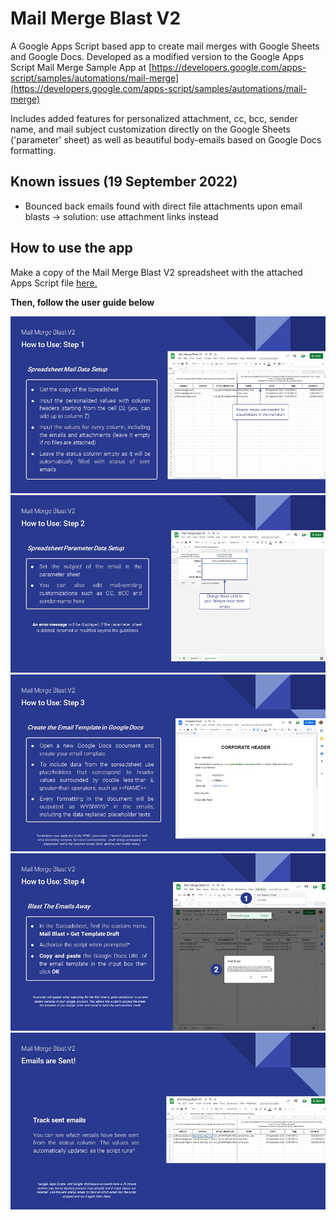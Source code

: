 # Mail Merge Blast V2

A Google Apps Script based app to create mail merges with Google Sheets and Google Docs. Developed as a modified version to the Google Apps Script Mail Merge Sample App at 
[https://developers.google.com/apps-script/samples/automations/mail-merge](https://developers.google.com/apps-script/samples/automations/mail-merge)

Includes added features for personalized attachment, cc, bcc, sender name, and mail subject customization 
directly on the Google Sheets ('parameter' sheet) as well as beautiful body-emails based on Google Docs formatting.

## Known issues (19 September 2022)

- Bounced back emails found with direct file attachments upon email blasts &#8594; solution: use attachment links instead

## How to use the app

Make a copy of the Mail Merge Blast V2 spreadsheet with the attached Apps Script file [here.](https://docs.google.com/spreadsheets/u/3/d/1-ia3zmP5qjtN8YTGbT7ilKQYPlW1qloO4ShR3PahiHg/copy)

**Then, follow the user guide below**

![Slide4](https://github.com/ardhiarsala/Mail-Merge-Blast-V2/blob/main/Slide4.JPG)
![Slide5](https://github.com/ardhiarsala/Mail-Merge-Blast-V2/blob/main/Slide5.JPG)
![Slide6](https://github.com/ardhiarsala/Mail-Merge-Blast-V2/blob/main/Slide6.JPG)
![Slide7](https://github.com/ardhiarsala/Mail-Merge-Blast-V2/blob/main/Slide7.JPG)
![Slide8](https://github.com/ardhiarsala/Mail-Merge-Blast-V2/blob/main/Slide9.JPG)







